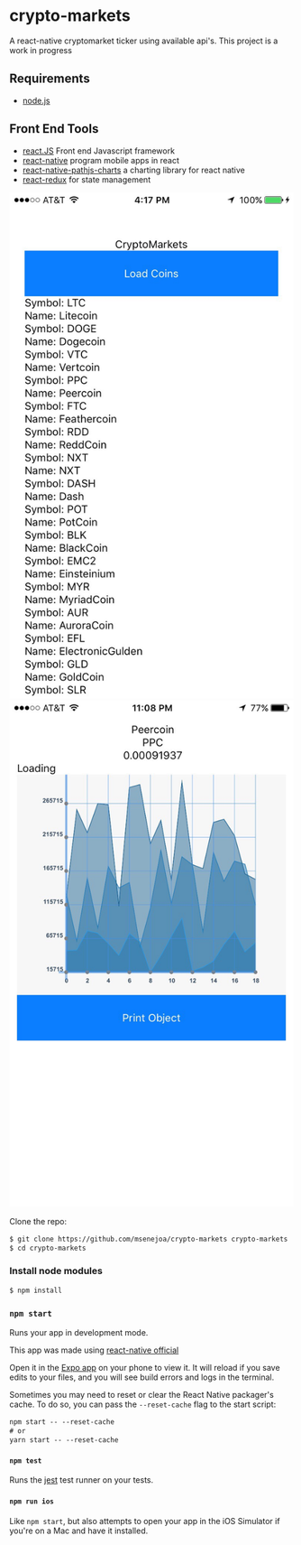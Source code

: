 # crypto-markets 

A react-native cryptomarket ticker using available api's. This project is a work in progress


## Requirements
- [node.js](https://nodejs.org/en/) 

## Front End Tools 
- [react.JS](https://facebook.github.io/react/) Front end Javascript framework
- [react-native](https://facebook.github.io/react-native/) program mobile apps in react 
- [react-native-pathjs-charts](https://github.com/capitalone/react-native-pathjs-charts) a charting library for react native
- [react-redux](http://redux.js.org/docs/basics/UsageWithReact.html) for state management

![](/screenshot-1.JPG?raw=true) ![](/screenshot-2.JPG?raw=true)

Clone the repo: 
```
$ git clone https://github.com/msenejoa/crypto-markets crypto-markets 
$ cd crypto-markets
```
### Install node modules 
```
$ npm install
```


### `npm start`

Runs your app in development mode.

This app was made using [react-native official](https://facebook.github.io/react-native/releases/0.34/)

Open it in the [Expo app](https://expo.io) on your phone to view it. It will reload if you save edits to your files, and you will see build errors and logs in the terminal.

Sometimes you may need to reset or clear the React Native packager's cache. To do so, you can pass the `--reset-cache` flag to the start script:

```
npm start -- --reset-cache
# or
yarn start -- --reset-cache
```

#### `npm test`

Runs the [jest](https://github.com/facebook/jest) test runner on your tests.

#### `npm run ios`

Like `npm start`, but also attempts to open your app in the iOS Simulator if you're on a Mac and have it installed.
